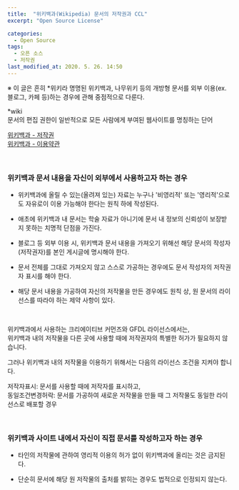 ```yaml
---
title:  "위키백과(Wikipedia) 문서의 저작권과 CCL"
excerpt: "Open Source License"

categories:
  - Open Source
tags:
  - 오픈 소스
  - 저작권
last_modified_at: 2020. 5. 26. 14:50
---
```



※ 이 글은 흔히 \*위키라 명명된 위키백과, 나무위키 등의 개방형 문서를 외부 이용(ex. 블로그, 카페 등)하는 경우에 관해 중점적으로 다룬다.

\*wiki  
문서의 편집 권한이 일반적으로 모든 사람에게 부여된 웹사이트를 명칭하는 단어

[위키백과 - 저작권](https://ko.wikipedia.org/wiki/%EC%9C%84%ED%82%A4%EB%B0%B1%EA%B3%BC:%EC%A0%80%EC%9E%91%EA%B6%8C)  
[위키백과 - 이용약관](https://foundation.wikimedia.org/wiki/Terms_of_Use/ko)

<br/>

### 위키백과 문서 내용을 자신이 외부에서 사용하고자 하는 경우

- 위키백과에 올릴 수 있는(올려져 있는) 자료는 누구나 '비영리적' 또는 '영리적'으로도 자유로이 이용 가능해야 한다는 원칙 하에 작성된다.

- 애초에 위키백과 내 문서는 학술 자료가 아니기에 문서 내 정보의 신뢰성이 보장받지 못하는 치명적 단점을 가진다.

- 블로그 등 외부 이용 시, 위키백과 문서 내용을 가져오기 위해선 해당 문서의 작성자(저작권자)를 본인 게시글에 명시해야 한다.

- 문서 전체를 그대로 가져오지 않고 스스로 가공하는 경우에도 문서 작성자의 저작권자 표시를 해야 한다.

- 해당 문서 내용을 가공하여 자신의 저작물을 만든 경우에도 원칙 상, 원 문서의 라이선스를 따라야 하는 제약 사항이 있다. 

<br/>

위키백과에서 사용하는 크리에이티브 커먼즈와 GFDL 라이선스에서는,  
위키백과 내의 저작물을 다른 곳에 사용할 때에 저작권자의 특별한 허가가 필요하지 않습니다. 

그러나 위키백과 내의 저작물을 이용하기 위해서는 다음의 라이선스 조건을 지켜야 합니다.

저작자표시: 문서를 사용할 때에 저작자를 표시하고,  
동일조건변경허락: 문서를 가공하여 새로운 저작물을 만들 때 그 저작물도 동일한 라이선스로 배포할 경우

<br/>

### 위키백과 사이트 내에서 자신이 직접 문서를 작성하고자 하는 경우

- 타인의 저작물에 관하여 영리적 이용의 허가 없이 위키백과에 올리는 것은 금지된다. 

- 단순히 문서에 해당 원 저작물의 출처를 밝히는 경우도 법적으로 인정되지 않는다. 

